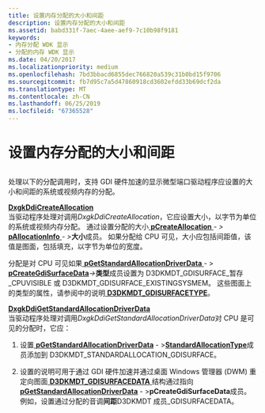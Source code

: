 ```yaml
---
title: 设置内存分配的大小和间距
description: 设置内存分配的大小和间距
ms.assetid: babd331f-7aec-4aee-aef9-7c10b98f9181
keywords:
- 内存分配 WDK 显示
- 分配的内存 WDK 显示
ms.date: 04/20/2017
ms.localizationpriority: medium
ms.openlocfilehash: 7bd3bbacd6855dec766820a539c31b0bd15f9706
ms.sourcegitcommit: fb7d95c7a5d47860918cd3602efdd33b69dcf2da
ms.translationtype: MT
ms.contentlocale: zh-CN
ms.lasthandoff: 06/25/2019
ms.locfileid: "67365528"
---
```

# <a name="setting-the-size-and-pitch-of-the-memory-allocation"></a>设置内存分配的大小和间距


## <span id="ddk_introduction_to_command_and_dma_buffers_gg"></span><span id="DDK_INTRODUCTION_TO_COMMAND_AND_DMA_BUFFERS_GG"></span>


处理以下的分配调用时，支持 GDI 硬件加速的显示微型端口驱动程序应设置的大小和间距的系统或视频内存的分配。

<span id="DxgkDdiCreateAllocation"></span><span id="dxgkddicreateallocation"></span><span id="DXGKDDICREATEALLOCATION"></span>[**DxgkDdiCreateAllocation**](https://docs.microsoft.com/windows-hardware/drivers/ddi/content/d3dkmddi/nc-d3dkmddi-dxgkddi_createallocation)  
当驱动程序处理对调用*DxgkDdiCreateAllocation*，它应设置大小，以字节为单位的系统或视频内存分配。 通过设置分配的大小[ **pCreateAllocation** ](https://docs.microsoft.com/windows-hardware/drivers/ddi/content/d3dkmddi/ns-d3dkmddi-_dxgkarg_createallocation) *- &gt;* [ **pAllocationInfo** ](https://docs.microsoft.com/windows-hardware/drivers/ddi/content/d3dkmddi/ns-d3dkmddi-_dxgk_allocationinfo) <em>- &gt;</em>**大小**成员。 如果分配给 CPU 可见，大小应包括间距值，该值是图面，包括填充，以字节为单位的宽度。

分配是对 CPU 可见如果[ **pGetStandardAllocationDriverData** ](https://docs.microsoft.com/windows-hardware/drivers/ddi/content/d3dkmddi/ns-d3dkmddi-_dxgkarg_getstandardallocationdriverdata) *-* &gt; [ **pCreateGdiSurfaceData**](https://docs.microsoft.com/windows-hardware/drivers/ddi/content/d3dkmdt/ns-d3dkmdt-_d3dkmdt_gdisurfacedata)<em>-&gt;</em>**类型**成员设置为 D3DKMDT\_GDISURFACE\_暂存\_CPUVISIBLE 或 D3DKMDT\_GDISURFACE\_EXISTINGSYSMEM。 这些图面上的类型的属性，请参阅中的说明[ **D3DKMDT\_GDISURFACETYPE**](https://docs.microsoft.com/windows-hardware/drivers/ddi/content/d3dkmdt/ne-d3dkmdt-_d3dkmdt_gdisurfacetype)。

<span id="DxgkDdiGetStandardAllocationDriverData"></span><span id="dxgkddigetstandardallocationdriverdata"></span><span id="DXGKDDIGETSTANDARDALLOCATIONDRIVERDATA"></span>[**DxgkDdiGetStandardAllocationDriverData**](https://docs.microsoft.com/windows-hardware/drivers/ddi/content/d3dkmddi/nc-d3dkmddi-dxgkddi_getstandardallocationdriverdata)  
当驱动程序处理对调用*DxgkDdiGetStandardAllocationDriverData*对 CPU 是可见的分配时，它应：

1.  设置[ **pGetStandardAllocationDriverData**](https://docs.microsoft.com/windows-hardware/drivers/ddi/content/d3dkmddi/ns-d3dkmddi-_dxgkarg_getstandardallocationdriverdata) *-* &gt;[**StandardAllocationType**](https://docs.microsoft.com/windows-hardware/drivers/ddi/content/d3dkmdt/ne-d3dkmdt-_d3dkmdt_standardallocation_type)成员添加到 D3DKMDT\_STANDARDALLOCATION\_GDISURFACE。

2.  设置的说明可用于通过 GDI 硬件加速并通过桌面 Windows 管理器 (DWM) 重定向图面[ **D3DKMDT\_GDISURFACEDATA** ](https://docs.microsoft.com/windows-hardware/drivers/ddi/content/d3dkmdt/ns-d3dkmdt-_d3dkmdt_gdisurfacedata)结构通过指向[ **pGetStandardAllocationDriverData**](https://docs.microsoft.com/windows-hardware/drivers/ddi/content/d3dkmddi/ns-d3dkmddi-_dxgkarg_getstandardallocationdriverdata) *-* &gt;**pCreateGdiSurfaceData**成员。 例如，设置通过分配的音调**间距**D3DKMDT 成员\_GDISURFACEDATA。

 

 





